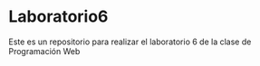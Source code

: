 # Laboratorio6
Este es un repositorio para realizar el laboratorio 6 de la clase de Programación Web
